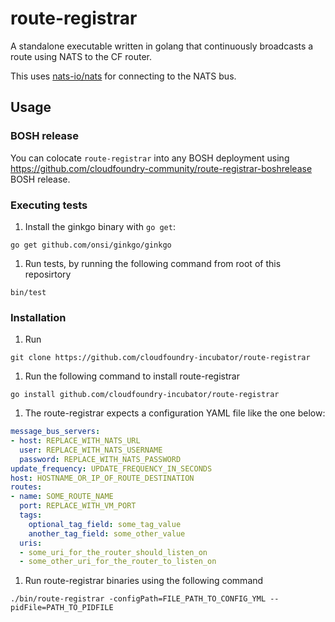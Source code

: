 route-registrar
===============

A standalone executable written in golang that continuously broadcasts a route using NATS to the CF router.

This uses [nats-io/nats](https://github.com/nats-io/nats) for connecting to the NATS bus.

## Usage

### BOSH release

You can colocate `route-registrar` into any BOSH deployment using https://github.com/cloudfoundry-community/route-registrar-boshrelease BOSH release.

### Executing tests
1. Install the ginkgo binary with `go get`:
  ```
  go get github.com/onsi/ginkgo/ginkgo
  ```

1. Run tests, by running the following command from root of this reposirtory
  ```
  bin/test
  ```

### Installation
1. Run
  ```
  git clone https://github.com/cloudfoundry-incubator/route-registrar
  ```

1. Run the following command to install route-registrar
  ```
  go install github.com/cloudfoundry-incubator/route-registrar
  ```

1. The route-registrar expects a configuration YAML file like the one below:
  ```yaml
  message_bus_servers:
  - host: REPLACE_WITH_NATS_URL
    user: REPLACE_WITH_NATS_USERNAME
    password: REPLACE_WITH_NATS_PASSWORD
  update_frequency: UPDATE_FREQUENCY_IN_SECONDS
  host: HOSTNAME_OR_IP_OF_ROUTE_DESTINATION
  routes:
  - name: SOME_ROUTE_NAME
    port: REPLACE_WITH_VM_PORT
    tags:
      optional_tag_field: some_tag_value
      another_tag_field: some_other_value
    uris:
    - some_uri_for_the_router_should_listen_on
    - some_other_uri_for_the_router_to_listen_on
  ```

1. Run route-registrar binaries using the following command
  ```
  ./bin/route-registrar -configPath=FILE_PATH_TO_CONFIG_YML --pidFile=PATH_TO_PIDFILE
  ```

